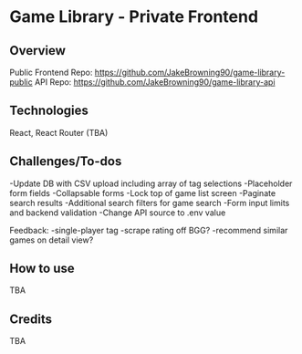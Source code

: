 # Game Library - Private Frontend

## Overview
Public Frontend Repo: https://github.com/JakeBrowning90/game-library-public
API Repo: https://github.com/JakeBrowning90/game-library-api

## Technologies
React, React Router (TBA)

## Challenges/To-dos
-Update DB with CSV upload including array of tag selections
-Placeholder form fields
-Collapsable forms
-Lock top of game list screen
-Paginate search results
-Additional search filters for game search
-Form input limits and backend validation
-Change API source to .env value

Feedback:
-single-player tag
-scrape rating off BGG?
-recommend similar games on detail view?

## How to use
TBA

## Credits
TBA
